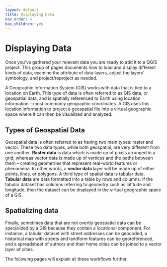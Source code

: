 ```yaml
---
layout: default
title: Displaying Data
nav_order: 4
has_children: yes
---
```

# Displaying Data

Once you've gathered your relevant data you are ready to add it to a QGIS project. This group of pages documents how to load and display different kinds of data, examine the attribute of data layers, adjust the layers' symbology, and project/reproject as needed. 

A Geographic Information System (GIS) works with data that is tied to a location on Earth. This type of data is often referred to as GIS data, or geospatial data, and is spatially referenced to Earth using location information – most commonly geographic coordinates. A GIS uses this location information to project a geospatial file into a virtual geographic space where it can then be visualized and analyzed.

## Types of Geospatial Data
Geospatial data is often referred to as having two main types: raster and vector. These two data types, while both geospatial, are very different from one another. **Raster data** is data which is made up of pixels arranged in a grid, whereas vector data is made up of vertices and the paths between them – creating geometries that represent real-world features or phenomena. In other words, a **vector data** layer will be made up of either points, lines, or polygons. A third type of spatial data is tabular data. **Tabular data** are data formatted into a table by rows and columns. If the tabular dataset has columns referring to geometry such as latitude and longitude, then the dataset can be displayed in the virtual geographic space of a GIS. 

## Spatializing data
Finally, sometimes data that are not overtly geospatial data can be specialized by a GIS because they contain a locational component. For instance, a tabular dataset with street addresses can be geocoded, a historical map with streets and landform features can be georeferenced, and a spreadsheet of authors and their home cities can be joined to a vector layer of cities. 

The following pages will explain all these workflows further. 


